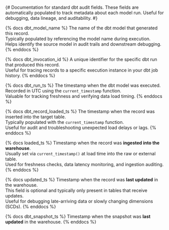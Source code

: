 {# 
  Documentation for standard dbt audit fields.
  These fields are automatically populated to track metadata about each model run.
  Useful for debugging, data lineage, and auditability.
#}

{% docs dbt_model_name %}
The name of the dbt model that generated this record.  
Typically populated by referencing the model name during execution.  
Helps identify the source model in audit trails and downstream debugging.
{% enddocs %}

{% docs dbt_invocation_id %}
A unique identifier for the specific dbt run that produced this record.  
Useful for tracing records to a specific execution instance in your dbt job history.
{% enddocs %}

{% docs dbt_run_ts %}
The timestamp when the dbt model was executed.  
Recorded in UTC using the `current_timestamp` function.  
Valuable for tracking freshness and verifying data load timing.
{% enddocs %}

{% docs dbt_record_loaded_ts %}
The timestamp when the record was inserted into the target table.  
Typically populated with the `current_timestamp` function.  
Useful for audit and troubleshooting unexpected load delays or lags.
{% enddocs %}

{% docs loaded_ts %}
Timestamp when the record was **ingested into the warehouse**.  
Usually set via `current_timestamp()` at load time into the raw or external table.  
Used for freshness checks, data latency monitoring, and ingestion auditing.
{% enddocs %}

{% docs updated_ts %}
Timestamp when the record was **last updated** in the warehouse.  
This field is optional and typically only present in tables that receive updates.  
Useful for debugging late-arriving data or slowly changing dimensions (SCDs).
{% enddocs %}

{% docs dbt_snapshot_ts %}
Timestamp when the snapshot was **last updated** in the warehouse.
{% enddocs %}